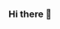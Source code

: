 ### Hi there 👋

<!--
**HackerboyTRS/hackerboyTRS** is a ✨ _special_ ✨ repository because its `README.md` (this file) appears on your GitHub profile.

Here are some ideas to get you started:

- 🔭 I’m currently working on Android 
- 🌱 I’m currently learning Hacking 
- 👯 I’m looking to collaborate with my self 
- 🤔 I’m looking for help with my friends 
- 💬 Ask me about you think
- 📫 How to reach me: ...
- 😄 Pronouns: ...
- ⚡ Fun fact: I have no fun fact 
-->
